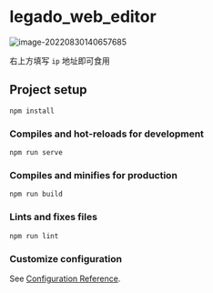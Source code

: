 # legado_web_editor

![image-20220830140657685](https://cdn.jsdelivr.net/gh/jgckM/image@main/image/202208301744631.png)

右上方填写 `ip` 地址即可食用

## Project setup
```
npm install
```

### Compiles and hot-reloads for development
```
npm run serve
```

### Compiles and minifies for production
```
npm run build
```

### Lints and fixes files
```
npm run lint
```

### Customize configuration
See [Configuration Reference](https://cli.vuejs.org/config/).

